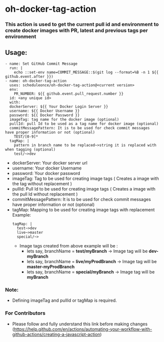 # oh-docker-tag-action

### This action is used to get the current pull id and environment to create docker images with PR, latest and previous tags per environment

## Usage:

```
- name: Set GitHub Commit Message
  run: |
    echo ::set-env name=COMMIT_MESSAGE::$(git log --format=%B -n 1 ${{ github.event.after }})
- name: oh-docker-tag-action
  uses: scheduleonce/oh-docker-tag-action@<current version>
  env:
    PR_NUMBER: ${{ github.event.pull_request.number }}
  id: <any unique id>
  with:
  dockerServer: ${{ Your Docker Login Server }}
  username: ${{ Docker Username }}
  password: ${{ Docker Password }}
  imageTag: tag name for the docker image (optional)
  pullId: pull Id to be used as a tag name for docker image (optional)
  commitMessagePattern: It is to be used for check commit messages have proper information or not (optional)
    TEST/[0-9]*
  tagMap: |
    pattern in branch name to be replaced~>string it is replaced with when tagging (optional)
    test/~>dev
```

- dockerServer: Your docker server url
- username: Your docker Username
- password: Your docker password
- imageTag: Tag to be used for creating image tags ( Creates a image with the tag without replacement )
- pullId: Pull Id to be used for creating image tags ( Creates a image with the pull Id without replacement )
- commitMessagePattern: It is to be used for check commit messages have proper information or not (optional)
- tagMap: Mapping to be used for creating image tags with replacement
  Example:
  ```
  tagMap: |
    test~>dev
    live~>master
    special/~>
  ```
  - Image tags created from above example will be :
    - lets say, branchName = **test/myBranch** -> Image tag will be **dev-myBranch**
    - lets say, branchName = **live/myProdBranch** -> Image tag will be **master-myProdBranch**
    - lets say, branchName = **special/myBranch** -> Image tag will be **myBranch**

### Note:

- Defining imageTag and pullId or tagMap is required.

### For Contributors

- Please follow and fully understand this link before making changes (https://help.github.com/en/actions/automating-your-workflow-with-github-actions/creating-a-javascript-action)
